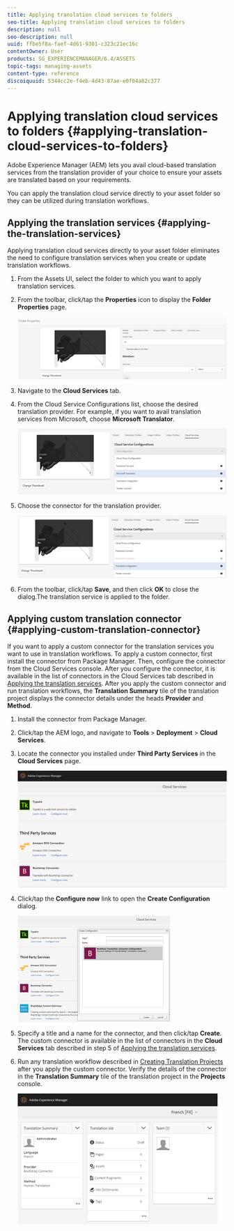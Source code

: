 ```yaml
---
title: Applying translation cloud services to folders 
seo-title: Applying translation cloud services to folders 
description: null
seo-description: null
uuid: ffbe5f8a-faef-4d61-9301-c323c21ec16c
contentOwner: User
products: SG_EXPERIENCEMANAGER/6.4/ASSETS
topic-tags: managing-assets
content-type: reference
discoiquuid: 5344cc2e-f4eb-4d43-87ae-e0f04a82c377
---
```


# Applying translation cloud services to folders {#applying-translation-cloud-services-to-folders}

Adobe Experience Manager (AEM) lets you avail cloud-based translation services from the translation provider of your choice to ensure your assets are translated based on your requirements.

You can apply the translation cloud service directly to your asset folder so they can be utilized during translation workflows.

## Applying the translation services {#applying-the-translation-services}

Applying translation cloud services directly to your asset folder eliminates the need to configure translation services when you create or update translation workflows.

1. From the Assets UI, select the folder to which you want to apply translation services.
1. From the toolbar, click/tap the **Properties** icon to display the **Folder Properties** page.

   ![](assets/chlimage_1-215.png)

1. Navigate to the **Cloud Services** tab.
1. From the Cloud Service Configurations list, choose the desired translation provider. For example, if you want to avail translation services from Microsoft, choose **Microsoft Translator**.

   ![](assets/chlimage_1-216.png)

1. Choose the connector for the translation provider.

   ![](assets/chlimage_1-217.png)

1. From the toolbar, click/tap **Save**, and then click **OK** to close the dialog.The translation service is applied to the folder.

## Applying custom translation connector  {#applying-custom-translation-connector}

If you want to apply a custom connector for the translation services you want to use in translation workflows. To apply a custom connector, first install the connector from Package Manager. Then, configure the connector from the Cloud Services console. After you configure the connector, it is available in the list of connectors in the Cloud Services tab described in [Applying the translation services](transition-cloud-services.md#applying-the-translation-services). After you apply the custom connector and run translation workflows, the **Translation Summary** tile of the translation project displays the connector details under the heads **Provider** and **Method**.

1. Install the connector from Package Manager.
1. Click/tap the AEM logo, and navigate to **Tools** &gt; **Deployment** &gt; **Cloud Services**.
1. Locate the connector you installed under **Third Party Services** in the **Cloud Services** page.

   ![](assets/chlimage_1-218.png)

1. Click/tap the **Configure now** link to open the **Create Configuration** dialog.

   ![](assets/chlimage_1-219.png)

1. Specify a title and a name for the connector, and then click/tap **Create**. The custom connector is available in the list of connectors in the **Cloud Services** tab described in step 5 of [Applying the translation services](#applying-the-translation-services). 
1. Run any translation workflow described in [Creating Translation Projects](translation-projects.md) after you apply the custom connector. Verify the details of the connector in the **Translation Summary** tile of the translation project in the **Projects** console.

   ![](assets/chlimage_1-220.png)

